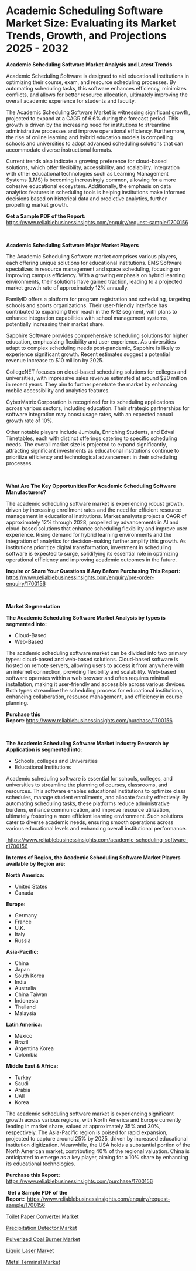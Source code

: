 <p><h1>Academic Scheduling Software Market Size: Evaluating its Market Trends, Growth, and Projections 2025 - 2032</h1></p><p><strong>Academic Scheduling Software Market Analysis and Latest Trends</strong></p>
<p><p>Academic Scheduling Software is designed to aid educational institutions in optimizing their course, exam, and resource scheduling processes. By automating scheduling tasks, this software enhances efficiency, minimizes conflicts, and allows for better resource allocation, ultimately improving the overall academic experience for students and faculty.</p><p>The Academic Scheduling Software Market is witnessing significant growth, projected to expand at a CAGR of 6.6% during the forecast period. This growth is driven by the increasing need for institutions to streamline administrative processes and improve operational efficiency. Furthermore, the rise of online learning and hybrid education models is compelling schools and universities to adopt advanced scheduling solutions that can accommodate diverse instructional formats.</p><p>Current trends also indicate a growing preference for cloud-based solutions, which offer flexibility, accessibility, and scalability. Integration with other educational technologies such as Learning Management Systems (LMS) is becoming increasingly common, allowing for a more cohesive educational ecosystem. Additionally, the emphasis on data analytics features in scheduling tools is helping institutions make informed decisions based on historical data and predictive analytics, further propelling market growth.</p></p>
<p><strong>Get a Sample PDF of the Report:&nbsp;</strong> <a href="https://www.reliablebusinessinsights.com/enquiry/request-sample/1700156?utm_campaign=3494&utm_medium=2&utm_source=Github&utm_content=ia&utm_term=27032025&utm_id=academic-scheduling-software">https://www.reliablebusinessinsights.com/enquiry/request-sample/1700156</a></p>
<p>&nbsp;</p>
<p><strong>Academic Scheduling Software Major Market Players</strong></p>
<p><p>The Academic Scheduling Software market comprises various players, each offering unique solutions for educational institutions. EMS Software specializes in resource management and space scheduling, focusing on improving campus efficiency. With a growing emphasis on hybrid learning environments, their solutions have gained traction, leading to a projected market growth rate of approximately 12% annually.</p><p>FamilyID offers a platform for program registration and scheduling, targeting schools and sports organizations. Their user-friendly interface has contributed to expanding their reach in the K-12 segment, with plans to enhance integration capabilities with school management systems, potentially increasing their market share.</p><p>Sapphire Software provides comprehensive scheduling solutions for higher education, emphasizing flexibility and user experience. As universities adapt to complex scheduling needs post-pandemic, Sapphire is likely to experience significant growth. Recent estimates suggest a potential revenue increase to $10 million by 2025.</p><p>CollegeNET focuses on cloud-based scheduling solutions for colleges and universities, with impressive sales revenue estimated at around $20 million in recent years. They aim to further penetrate the market by enhancing mobile accessibility and analytics features.</p><p>CyberMatrix Corporation is recognized for its scheduling applications across various sectors, including education. Their strategic partnerships for software integration may boost usage rates, with an expected annual growth rate of 10%.</p><p>Other notable players include Jumbula, Enriching Students, and Edval Timetables, each with distinct offerings catering to specific scheduling needs. The overall market size is projected to expand significantly, attracting significant investments as educational institutions continue to prioritize efficiency and technological advancement in their scheduling processes.</p></p>
<p>&nbsp;</p>
<p><strong>What Are The Key Opportunities For Academic Scheduling Software Manufacturers?</strong></p>
<p><p>The academic scheduling software market is experiencing robust growth, driven by increasing enrollment rates and the need for efficient resource management in educational institutions. Market analysts project a CAGR of approximately 12% through 2028, propelled by advancements in AI and cloud-based solutions that enhance scheduling flexibility and improve user experience. Rising demand for hybrid learning environments and the integration of analytics for decision-making further amplify this growth. As institutions prioritize digital transformation, investment in scheduling software is expected to surge, solidifying its essential role in optimizing operational efficiency and improving academic outcomes in the future.</p></p>
<p><strong>Inquire or Share Your Questions If Any Before Purchasing This Report:</strong> <a href="https://www.reliablebusinessinsights.com/enquiry/pre-order-enquiry/1700156?utm_campaign=3494&utm_medium=2&utm_source=Github&utm_content=ia&utm_term=27032025&utm_id=academic-scheduling-software">https://www.reliablebusinessinsights.com/enquiry/pre-order-enquiry/1700156</a></p>
<p>&nbsp;</p>
<p><strong>Market Segmentation</strong></p>
<p><strong>The Academic Scheduling Software Market Analysis by types is segmented into:</strong></p>
<p><ul><li>Cloud-Based</li><li>Web-Based</li></ul></p>
<p><p>The academic scheduling software market can be divided into two primary types: cloud-based and web-based solutions. Cloud-based software is hosted on remote servers, allowing users to access it from anywhere with an internet connection, providing flexibility and scalability. Web-based software operates within a web browser and often requires minimal installation, making it user-friendly and accessible across various devices. Both types streamline the scheduling process for educational institutions, enhancing collaboration, resource management, and efficiency in course planning.</p></p>
<p><strong>Purchase this Report:&nbsp;</strong><a href="https://www.reliablebusinessinsights.com/purchase/1700156?utm_campaign=3494&utm_medium=2&utm_source=Github&utm_content=ia&utm_term=27032025&utm_id=academic-scheduling-software">https://www.reliablebusinessinsights.com/purchase/1700156</a></p>
<p>&nbsp;</p>
<p><strong>The Academic Scheduling Software Market Industry Research by Application is segmented into:</strong></p>
<p><ul><li>Schools, colleges and Universities</li><li>Educational Institutions</li></ul></p>
<p><p>Academic scheduling software is essential for schools, colleges, and universities to streamline the planning of courses, classrooms, and resources. This software enables educational institutions to optimize class schedules, manage student enrollments, and allocate faculty effectively. By automating scheduling tasks, these platforms reduce administrative burdens, enhance communication, and improve resource utilization, ultimately fostering a more efficient learning environment. Such solutions cater to diverse academic needs, ensuring smooth operations across various educational levels and enhancing overall institutional performance.</p></p>
<p><a href="https://www.reliablebusinessinsights.com/academic-scheduling-software-r1700156?utm_campaign=3494&utm_medium=2&utm_source=Github&utm_content=ia&utm_term=27032025&utm_id=academic-scheduling-software">&nbsp;https://www.reliablebusinessinsights.com/academic-scheduling-software-r1700156</a></p>
<p><strong>In terms of Region, the Academic Scheduling Software Market Players available by Region are:</strong></p>
<p>
    <p> <strong> North America: </strong>
        <ul>
            <li>United States</li>
            <li>Canada</li>
        </ul>
        </p> 
    <p> <strong> Europe: </strong>
        <ul>
            <li>Germany</li>
            <li>France</li>
            <li>U.K.</li>
            <li>Italy</li>
            <li>Russia</li>
        </ul>
        </p> 
    <p> <strong> Asia-Pacific: </strong>
        <ul>
            <li>China</li>
            <li>Japan</li>
            <li>South Korea</li>
            <li>India</li>
            <li>Australia</li>
            <li>China Taiwan</li>
            <li>Indonesia</li>
            <li>Thailand</li>
            <li>Malaysia</li>
        </ul>
        </p> 
    <p> <strong> Latin America: </strong>
        <ul>
            <li>Mexico</li>
            <li>Brazil</li>
            <li>Argentina Korea</li>
            <li>Colombia</li>
        </ul>
        </p> 
    <p> <strong> Middle East & Africa: </strong>
        <ul>
            <li>Turkey</li>
            <li>Saudi</li>
            <li>Arabia</li>
            <li>UAE</li>
            <li>Korea</li>
        </ul>
    </p>
    </p>
<p><p>The academic scheduling software market is experiencing significant growth across various regions, with North America and Europe currently leading in market share, valued at approximately 35% and 30%, respectively. The Asia-Pacific region is poised for rapid expansion, projected to capture around 25% by 2025, driven by increased educational institution digitization. Meanwhile, the USA holds a substantial portion of the North American market, contributing 40% of the regional valuation. China is anticipated to emerge as a key player, aiming for a 10% share by enhancing its educational technologies.</p></p>
<p><strong>Purchase this Report: </strong><a href="https://www.reliablebusinessinsights.com/purchase/1700156?utm_campaign=3494&utm_medium=2&utm_source=Github&utm_content=ia&utm_term=27032025&utm_id=academic-scheduling-software">https://www.reliablebusinessinsights.com/purchase/1700156</a></p>
<p>&nbsp;<strong>Get a Sample PDF of the Report:&nbsp;&nbsp;</strong><a href="https://www.reliablebusinessinsights.com/enquiry/request-sample/1700156?utm_campaign=3494&utm_medium=2&utm_source=Github&utm_content=ia&utm_term=27032025&utm_id=academic-scheduling-software">https://www.reliablebusinessinsights.com/enquiry/request-sample/1700156</a></p>
<p><strong></strong></p>
<p><p><a href="https://www.linkedin.com/pulse/unveiling-future-toilet-paper-converter-market-analysis-forecast-ovi1f?utm_campaign=3494&utm_medium=2&utm_source=Github&utm_content=ia&utm_term=27032025&utm_id=academic-scheduling-software">Toilet Paper Converter Market</a></p><p><a href="https://www.linkedin.com/pulse/precipitation-detector-market-state-revenue-forecast-growth-hiesf?utm_campaign=3494&utm_medium=2&utm_source=Github&utm_content=ia&utm_term=27032025&utm_id=academic-scheduling-software">Precipitation Detector Market</a></p><p><a href="https://www.linkedin.com/pulse/pulverized-coal-burner-market-evolution-global-trends-regional-1jn7f?utm_campaign=3494&utm_medium=2&utm_source=Github&utm_content=ia&utm_term=27032025&utm_id=academic-scheduling-software">Pulverized Coal Burner Market</a></p><p><a href="https://www.linkedin.com/pulse/liquid-laser-market-trends-report-industry-analysis-including-mgnqc?utm_campaign=3494&utm_medium=2&utm_source=Github&utm_content=ia&utm_term=27032025&utm_id=academic-scheduling-software">Liquid Laser Market</a></p><p><a href="https://www.linkedin.com/pulse/projected-growth-metal-terminal-market-from-2025-2032-65-cagr-revenue-ftjmf?utm_campaign=3494&utm_medium=2&utm_source=Github&utm_content=ia&utm_term=27032025&utm_id=academic-scheduling-software">Metal Terminal Market</a></p></p>